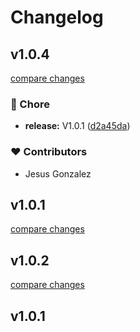 # Changelog


## v1.0.4

[compare changes](https://github.com/Jesus-Glez60/nuxt-papa-parse/compare/v1.0.2...v1.0.4)

### 🏡 Chore

- **release:** V1.0.1 ([d2a45da](https://github.com/Jesus-Glez60/nuxt-papa-parse/commit/d2a45da))

### ❤️ Contributors

- Jesus Gonzalez

## v1.0.1

[compare changes](https://github.com/Jesus-Glez60/nuxt-papa-parse/compare/v1.0.2...v1.0.1)

## v1.0.2

[compare changes](https://github.com/Jesus-Glez60/nuxt-papa-parse/compare/v1.0.1...v1.0.2)

## v1.0.1

